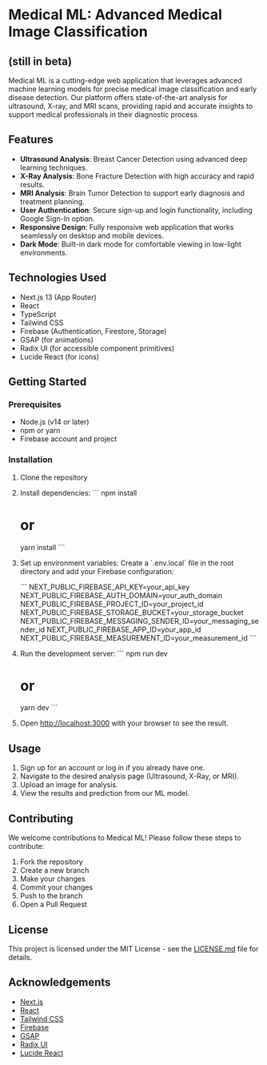 # Medical ML: Advanced Medical Image Classification

## (still in beta)

Medical ML is a cutting-edge web application that leverages advanced machine learning models for precise medical image classification and early disease detection. Our platform offers state-of-the-art analysis for ultrasound, X-ray, and MRI scans, providing rapid and accurate insights to support medical professionals in their diagnostic process.

## Features

- **Ultrasound Analysis**: Breast Cancer Detection using advanced deep learning techniques.
- **X-Ray Analysis**: Bone Fracture Detection with high accuracy and rapid results.
- **MRI Analysis**: Brain Tumor Detection to support early diagnosis and treatment planning.
- **User Authentication**: Secure sign-up and login functionality, including Google Sign-In option.
- **Responsive Design**: Fully responsive web application that works seamlessly on desktop and mobile devices.
- **Dark Mode**: Built-in dark mode for comfortable viewing in low-light environments.

## Technologies Used

- Next.js 13 (App Router)
- React
- TypeScript
- Tailwind CSS
- Firebase (Authentication, Firestore, Storage)
- GSAP (for animations)
- Radix UI (for accessible component primitives)
- Lucide React (for icons)

## Getting Started

### Prerequisites

- Node.js (v14 or later)
- npm or yarn
- Firebase account and project

### Installation

1. Clone the repository

2. Install dependencies:
   \`\`\`
   npm install
   # or
   yarn install
   \`\`\`

3. Set up environment variables:
   Create a \`.env.local\` file in the root directory and add your Firebase configuration:

   \`\`\`
   NEXT_PUBLIC_FIREBASE_API_KEY=your_api_key
   NEXT_PUBLIC_FIREBASE_AUTH_DOMAIN=your_auth_domain
   NEXT_PUBLIC_FIREBASE_PROJECT_ID=your_project_id
   NEXT_PUBLIC_FIREBASE_STORAGE_BUCKET=your_storage_bucket
   NEXT_PUBLIC_FIREBASE_MESSAGING_SENDER_ID=your_messaging_sender_id
   NEXT_PUBLIC_FIREBASE_APP_ID=your_app_id
   NEXT_PUBLIC_FIREBASE_MEASUREMENT_ID=your_measurement_id
   \`\`\`

4. Run the development server:
   \`\`\`
   npm run dev
   # or
   yarn dev
   \`\`\`

5. Open [http://localhost:3000](http://localhost:3000) with your browser to see the result.

## Usage

1. Sign up for an account or log in if you already have one.
2. Navigate to the desired analysis page (Ultrasound, X-Ray, or MRI).
3. Upload an image for analysis.
4. View the results and prediction from our ML model.

## Contributing

We welcome contributions to Medical ML! Please follow these steps to contribute:

1. Fork the repository
2. Create a new branch 
3. Make your changes
4. Commit your changes 
5. Push to the branch
6. Open a Pull Request

## License

This project is licensed under the MIT License - see the [LICENSE.md](LICENSE.md) file for details.

## Acknowledgements

- [Next.js](https://nextjs.org/)
- [React](https://reactjs.org/)
- [Tailwind CSS](https://tailwindcss.com/)
- [Firebase](https://firebase.google.com/)
- [GSAP](https://greensock.com/gsap/)
- [Radix UI](https://www.radix-ui.com/)
- [Lucide React](https://lucide.dev/)


